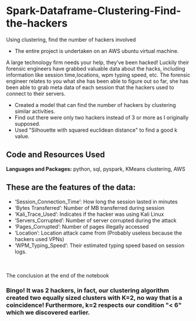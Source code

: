 # Spark-Dataframe-Clustering-Find-the-hackers
Using clustering, find the number of hackers involved

* The entire project is undertaken on an AWS ubuntu virtual machine.

A large technology firm needs your help, they’ve been hacked! Luckily their forensic engineers have grabbed valuable data about the hacks, including information like session time,locations, wpm typing speed, etc. The forensic engineer relates to you what she has been able to figure out so far, she has been able to grab meta data of each session that the hackers used to connect to their servers.

* Created a model that can find the number of hackers by clustering similar activities.
* Find out there were only two hackers instead of 3  or more as I originally supposed.
* Used "Silhouette with squared euclidean distance" to find a good k value.


## Code and Resources Used 
**Languages and Packages:** python, sql, pyspark, KMeans clustering, AWS

## These are the features of the data:

* ‘Session_Connection_Time’: How long the session lasted in minutes
* ‘Bytes Transferred’: Number of MB transferred during session
* ‘Kali_Trace_Used’: Indicates if the hacker was using Kali Linux
* ‘Servers_Corrupted’: Number of server corrupted during the attack
* ‘Pages_Corrupted’: Number of pages illegally accessed
* ‘Location’: Location attack came from (Probably useless because the hackers used VPNs)
* ‘WPM_Typing_Speed’: Their estimated typing speed based on session logs.

<br>
<br>
The conclusion at the end of the notebook<br>

### Bingo! It was 2 hackers, in fact, our clustering algorithm created two equally sized clusters with K=2, no way that is a coincidence! Furthermore, k=2 respects our condition "< 6" which we discovered earlier. 
